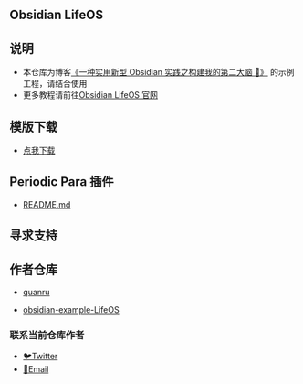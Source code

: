 ##  Obsidian LifeOS

## 说明

- 本仓库为博客[《一种实用新型 Obsidian 实践之构建我的第二大脑 🧠》](https://quanru.github.io/2023/06/18/%E4%B8%80%E7%A7%8D%E5%AE%9E%E7%94%A8%E6%96%B0%E5%9E%8B%20Obsidian%20%E5%AE%9E%E8%B7%B5%E4%B9%8B%E6%9E%84%E5%BB%BA%E6%88%91%E7%9A%84%E7%AC%AC%E4%BA%8C%E5%A4%A7%E8%84%91%20%F0%9F%A7%A0/) 的示例工程，请结合使用
- 更多教程请前往[Obsidian LifeOS 官网](https://obsidian-life-os.netlify.app/zh)

## 模版下载

- [点我下载](https://github.com/quanru/obsidian-example-LifeOS/archive/refs/heads/chinese-version.zip)

## Periodic Para 插件

- [README.md](https://github.com/quanru/obsidian-periodic-para)

## 寻求支持

## 作者仓库

- [quanru](https://github.com/quanru)

- [obsidian-example-LifeOS](https://github.com/quanru/obsidian-example-LifeOS)

### 联系当前仓库作者

- [🐦Twitter](https://twitter.com/qwstdx)
- [📧Email](mailto:me@loser.dev)
